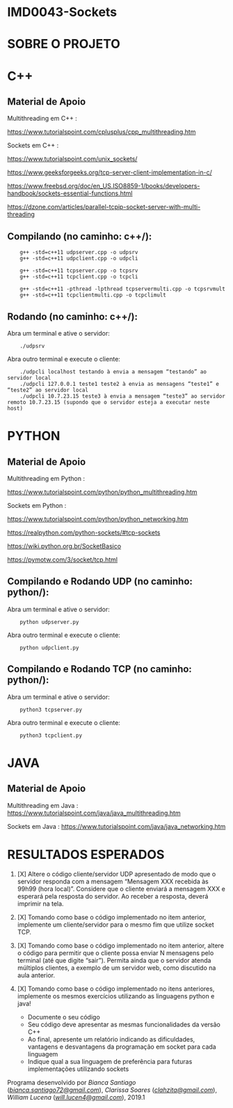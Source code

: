 # IMD0043-Sockets

# SOBRE O PROJETO

# C++

## Material de Apoio

Multithreading em C++ : 

https://www.tutorialspoint.com/cplusplus/cpp_multithreading.htm

Sockets em C++ : 

https://www.tutorialspoint.com/unix_sockets/

https://www.geeksforgeeks.org/tcp-server-client-implementation-in-c/

https://www.freebsd.org/doc/en_US.ISO8859-1/books/developers-handbook/sockets-essential-functions.html

https://dzone.com/articles/parallel-tcpip-socket-server-with-multi-threading

## Compilando (no caminho: c++/):

		g++ -std=c++11 udpserver.cpp -o udpsrv
		g++ -std=c++11 udpclient.cpp -o udpcli 

		g++ -std=c++11 tcpserver.cpp -o tcpsrv
		g++ -std=c++11 tcpclient.cpp -o tcpcli 

		g++ -std=c++11 -pthread -lpthread tcpservermulti.cpp -o tcpsrvmult
		g++ -std=c++11 tcpclientmulti.cpp -o tcpclimult 

## Rodando (no caminho: c++/):

Abra um terminal e ative o servidor:

		./udpsrv

Abra outro terminal e execute o cliente:

		./udpcli localhost testando à envia a mensagem “testando” ao servidor local
		./udpcli 127.0.0.1 teste1 teste2 à envia as mensagens “teste1” e “teste2” ao servidor local
		./udpcli 10.7.23.15 teste3 à envia a mensagem “teste3” ao servidor remoto 10.7.23.15 (supondo que o servidor esteja a executar neste host)


# PYTHON

## Material de Apoio

Multithreading em Python : 

https://www.tutorialspoint.com/python/python_multithreading.htm

Sockets em Python : 

https://www.tutorialspoint.com/python/python_networking.htm

https://realpython.com/python-sockets/#tcp-sockets

https://wiki.python.org.br/SocketBasico

https://pymotw.com/3/socket/tcp.html


## Compilando e Rodando UDP (no caminho: python/):

Abra um terminal e ative o servidor:

		python udpserver.py

Abra outro terminal e execute o cliente:

		python udpclient.py

## Compilando e Rodando TCP (no caminho: python/):

Abra um terminal e ative o servidor:

		python3 tcpserver.py

Abra outro terminal e execute o cliente:

		python3 tcpclient.py


# JAVA

## Material de Apoio

Multithreading em Java : https://www.tutorialspoint.com/java/java_multithreading.htm

Sockets em Java : https://www.tutorialspoint.com/java/java_networking.htm


# RESULTADOS ESPERADOS

1. [X] Altere o código cliente/servidor UDP apresentado de modo que o servidor responda com
a mensagem “Mensagem XXX recebida às 99h99 (hora local)”. Considere que o cliente enviará a
mensagem XXX e esperará pela resposta do servidor. Ao receber a resposta, deverá imprimir na
tela.

2. [X] Tomando como base o código implementado no item anterior, implemente um
cliente/servidor para o mesmo fim que utilize socket TCP.

3. [X] Tomando como base o código implementado no item anterior, altere o código para
permitir que o cliente possa enviar N mensagens pelo terminal (até que digite “sair”). Permita
ainda que o servidor atenda múltiplos clientes, a exemplo de um servidor web, como discutido
na aula anterior.

4. [X] Tomando como base o código implementado no itens anteriores,
implemente os mesmos exercícios utilizando as linguagens python e java!
	* Documente o seu código
	* Seu código deve apresentar as mesmas funcionalidades da versão C++
	* Ao final, apresente um relatório indicando as dificuldades, vantagens e desvantagens da programação em socket para cada linguagem
	* Indique qual a sua linguagem de preferência para futuras implementações utilizando sockets


Programa desenvolvido por _Bianca Santiago_ (*bianca.santiago72@gmail.com*), _Clarissa Soares_ (*clahzita@gmail.com*), _William Lucena_ (*will.lucen4@gmail.com*), 2019.1

